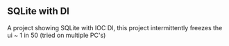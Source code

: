 ## SQLite with DI

A project showing SQLite with IOC DI, this project intermittently freezes the ui ~ 1 in 50 (tried on multiple PC's)

